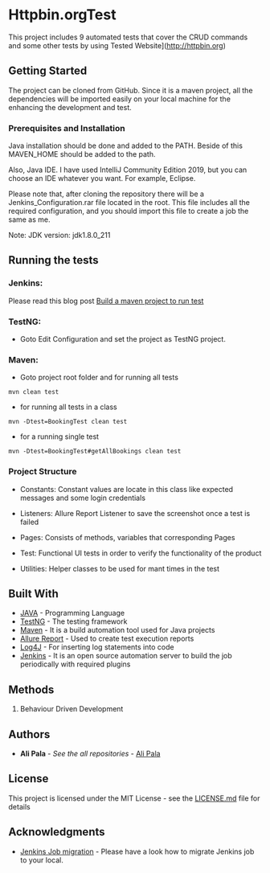 # Httpbin.orgTest
This project includes  9  automated tests that cover the CRUD commands and some other tests by  using Tested Website](http://httpbin.org)

## **Getting Started**

The project can be cloned from GitHub. Since it is a maven project, all the dependencies will be imported easily on your local machine for the enhancing the development and test.

### **Prerequisites and Installation**

Java installation should be done and added to the PATH. Beside of this MAVEN\_HOME should be added to the path.

Also, Java IDE. I have used IntelliJ Community Edition 2019, but you can choose an IDE whatever you want. For example, Eclipse.

Please note that, after cloning the repository there will be a Jenkins\_Configuration.rar file located in the root. This file includes all the required configuration, and you should import this file to create a job the same as me.

Note: JDK version: jdk1.8.0\_211

## **Running the tests**

### **Jenkins:**

Please read this blog post [Build a maven project to run test](https://medium.com/@anusha.sharma3010/build-a-simple-maven-project-in-jenkins-da7a2a4ae202)

### **TestNG:**

- Goto Edit Configuration and set the project as TestNG project.

### **Maven:**

- Goto project root folder and for running all tests

```
mvn clean test
```

- for running all tests in a class

```
mvn -Dtest=BookingTest clean test
```

- for a running single test

```
mvn -Dtest=BookingTest#getAllBookings clean test
```

### **Project Structure**

- Constants: Constant values are locate in this class like expected messages and some login credentials

- Listeners: Allure Report Listener to save the screenshot once a test is failed

- Pages: Consists of methods, variables that corresponding Pages

- Test: Functional UI tests in order to verify the functionality of the product

- Utilities: Helper classes to be used for mant times in the test

## **Built With**

- [JAVA](https://docs.oracle.com/javase/8/docs/technotes/guides/language/index.html) - Programming Language
- [TestNG](https://testng.org/doc/) - The testing framework
- [Maven](https://maven.apache.org/) - It is a build automation tool used for Java projects
- [Allure Report](http://allure.qatools.ru/) - Used to create test execution reports
- [Log4J](https://logging.apache.org/log4j/2.x/) - For inserting log statements into code
- [Jenkins](https://jenkins.io/) - It is an open source automation server to build the job periodically with required plugins

## **Methods**

1. Behaviour Driven Development

## **Authors**

- **Ali Pala**  - _See the all repositories_ - [Ali Pala](https://github.com/alipala)

## **License**

This project is licensed under the MIT License - see the [LICENSE.md](https://github.com/alipala/WebUITest/blob/283e4fc3bae135e38fd2d9c6678053ff1c450a8c/LICENSE.md) file for details

## **Acknowledgments**

- [Jenkins Job migration](https://staxmanade.com/2015/01/how-to-migrate-a-jenkins-job-to-new-jenkins-server/) - Please have a look how to migrate Jenkins job to your local.
